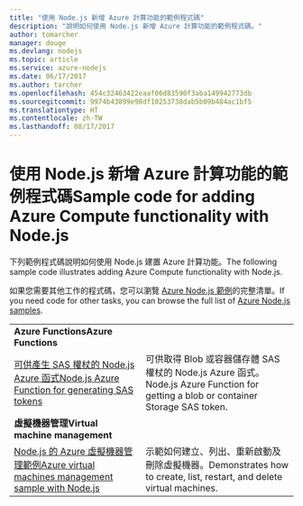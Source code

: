 ```yaml
---
title: "使用 Node.js 新增 Azure 計算功能的範例程式碼"
description: "說明如何使用 Node.js 新增 Azure 計算功能的範例程式碼。"
author: tomarcher
manager: douge
ms.devlang: nodejs
ms.topic: article
ms.service: azure-nodejs
ms.date: 06/17/2017
ms.author: tarcher
ms.openlocfilehash: 454c32463422eaaf06d83590f3aba149942773db
ms.sourcegitcommit: 9974b43899e98df10253738dab5b09b484ac1bf5
ms.translationtype: HT
ms.contentlocale: zh-TW
ms.lasthandoff: 08/17/2017
---
```

# <a name="sample-code-for-adding-azure-compute-functionality-with-nodejs"></a><span data-ttu-id="2a731-103">使用 Node.js 新增 Azure 計算功能的範例程式碼</span><span class="sxs-lookup"><span data-stu-id="2a731-103">Sample code for adding Azure Compute functionality with Node.js</span></span>

<span data-ttu-id="2a731-104">下列範例程式碼說明如何使用 Node.js 建置 Azure 計算功能。</span><span class="sxs-lookup"><span data-stu-id="2a731-104">The following sample code illustrates adding Azure Compute functionality with Node.js.</span></span>

<span data-ttu-id="2a731-105">如果您需要其他工作的程式碼，您可以瀏覽 [Azure Node.js 範例](https://azure.microsoft.com/resources/samples/?term=nodejs)的完整清單。</span><span class="sxs-lookup"><span data-stu-id="2a731-105">If you need code for other tasks, you can browse the full list of [Azure Node.js samples](https://azure.microsoft.com/resources/samples/?term=nodejs).</span></span>

| | |
|---|---|
| <span data-ttu-id="2a731-106">**Azure Functions**</span><span class="sxs-lookup"><span data-stu-id="2a731-106">**Azure Functions**</span></span> ||
| [<span data-ttu-id="2a731-107">可供產生 SAS 權杖的 Node.js Azure 函式</span><span class="sxs-lookup"><span data-stu-id="2a731-107">Node.js Azure Function for generating SAS tokens</span></span>](https://azure.microsoft.com/resources/samples/functions-node-sas-token/) | <span data-ttu-id="2a731-108">可供取得 Blob 或容器儲存體 SAS 權杖的 Node.js Azure 函式。</span><span class="sxs-lookup"><span data-stu-id="2a731-108">Node.js Azure Function for getting a blob or container Storage SAS token.</span></span> |
| <span data-ttu-id="2a731-109">**虛擬機器管理**</span><span class="sxs-lookup"><span data-stu-id="2a731-109">**Virtual machine management**</span></span> ||
| [<span data-ttu-id="2a731-110">Node.js 的 Azure 虛擬機器管理範例</span><span class="sxs-lookup"><span data-stu-id="2a731-110">Azure virtual machines management sample with Node.js</span></span>](https://github.com/Azure-Samples/storage-blob-node-getting-started) | <span data-ttu-id="2a731-111">示範如何建立、列出、重新啟動及刪除虛擬機器。</span><span class="sxs-lookup"><span data-stu-id="2a731-111">Demonstrates how to create, list, restart, and delete virtual machines.</span></span> |